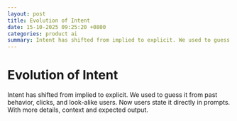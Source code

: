 ```yaml
---
layout: post
title: Evolution of Intent
date: 15-10-2025 09:25:20 +0800
categories: product ai
summary: Intent has shifted from implied to explicit. We used to guess it from past behavior, clicks, and look-alike users. Now users state it directly in prompts. With more details, context and expected output.
---
```


# Evolution of Intent

Intent has shifted from implied to explicit. We used to guess it from past behavior, clicks, and look-alike users. Now users state it directly in prompts. With more details, context and expected output.
